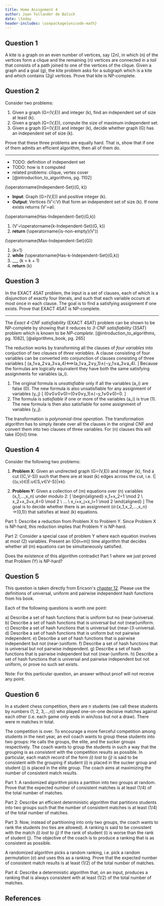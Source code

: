 ```yaml
---
title: Home Assignment 4
author: Jaan Tollander de Balsch
date: \today
header-includes: \usepackage{unicode-math}
---
```

## Question 1
A kite is a graph on an even number of vertices, say \(2n\), in which \(n\) of the vertices form a clique and the remaining \(n\) vertices are connected in a *tail* that consists of a path joined to one of the vertices of the clique. Given a graph and a goal \(g\), the kite problem asks for a subgraph which is a kite and which contains \(2g\) vertices. Prove that kite is NP-complete.


## Question 2
Consider two problems:

1) Given a graph \(G=(V,E)\) and integer \(k\), find an independent set of size at least \(k\).
2) Given a graph \(G=(V,E)\), compute the size of maximum independent set.
3) Given a graph \(G=(V,E)\) and integer \(k\), decide whether graph \(G\) has an independent set of size \(k\).

Prove that these three problems are equally hard. That is, show that if one of them admits an efficient algorithm, then all of them do.

---

- TODO: definition of independent set
- TODO: how is it computed
- related problems: clique, vertex cover
- [@introduction_to_algorithms, pg. 1102]

\(\operatorname{Independent-Set}(G, k)\)

* **Input**: Graph \(G=(V,E)\) and positive integer \(k\).
* **Output**: Vertices \(V'⊂V\) that form an independent set of size \(k\). If none exists returns \(V'=∅\).

\(\operatorname{Has-Independent-Set}(G,k)\)

1) \(V'=\operatorname{k-Independent-Set}(G, k)\)
2) **return** \(\operatorname{is-non-empty}(V')\)

\(\operatorname{Max-Independent-Set}(G)\)

1) \(k=1\)
2) **while** \(\operatorname{Has-k-Independent-Set}(G,k)\)
3) ___ \(k = k + 1\)
4) **return** \(k\)


## Question 3
In the EXACT 4SAT problem, the input is a set of clauses, each of which is a disjunction of exactly four literals, and such that each variable occurs at most once in each clause. The goal is to find a satisfying assignment if one exists. Prove that EXACT 4SAT is NP-complete.

---

The *Exact 4-CNF satisfiability* (EXACT 4SAT) problem can be shown to be NP-complete by showing that it reduces to *3-CNF satisfiability* (3SAT) problem which is known to be *NP-complete*. [@introduction_to_algorithms, pg. 1082], [@algorithms_book, pg. 265]

The reduction works by transforming all the clauses of *four variables* into conjuction of *two clauses* of *three variables*. A clause consisting of four variables can be converted into conjunction of clauses consisting of three variables
\[
(a_1∨a_2∨a_3∨a_4)⟺(a_1∨a_2∨y_1)∧(¬y_1∨a_3∨a_4).
\]
Because the formulas are logically equivalent they have both the same satisfying assignments for variables \(a_i\).

1) The original formula is *unsatisfiable* only if all the variables \(a_i\) are false \(0\). The new formula is also unsatisfiable for any assignment of variables \(y_j\)
\[
(0∨0∨0∨0)=(0∨0∨y_1)∧(¬y_1∨0∨0)=0.
\]
2) The formula is *satisfiable* if one or more of the variables \(a_i\) is true \(1\). The new formula is then also satisfiable for some assignment of variables \(y_j\).

The transformation is *polynomial-time operation*. The transformation algorithm has to simply iterate over all the clauses in the original CNF and convert them into two clauses of three variables. For \(n\) clauses this will take \(O(n)\) time.


## Question 4
Consider the following two problems:

1) **Problem X**: Given an undirected graph \(G=(V,E)\) and integer \(k\), find a cut \((C,V-S)\) such that there are at least \(k\) edges across the cut, i.e. \(|\{(u,v)∈E:u∈S,v∈V-S\}|≥k\).

2) **Problem Y**: Given a collection of \(m\) equations over \(n\) variables \(x_1,…,x_n\) under modulo 2:
\[
\begin{aligned}
x_1+x_2=1 \mod 2 \\
x_2+x_3+x_4=0 \mod 2 \\
… \\
x_i+x_j+x_l=1 \mod 2
\end{aligned}
\]
The goal is to decide whether there is an assignment \(σ:\{x_1,x_2,…,x_n\}→\{0,1\}\) that satisfies at least \(k\) equations.

Part 1: Describe a reduction from Problem X to Problem Y. Since Problem X is NP-hard, this reduction implies that Problem Y is NP-hard.

Part 2: Consider a special case of problem Y where each equation involves at most \(2\) variables. Present an \(O(n+m)\) time algorithm that decides whether all \(m\) equations can be simultaneously satisfied.

Does the existence of this algorithm contradict Part 1 where we just proved that Problem \(Y\) is NP-hard?


## Question 5
This question is taken directly from Ericson's [chapter 12](http://jeffe.cs.illinois.edu/teaching/algorithms/notes/12-hashing.pdf). Please use the definitions of universal, uniform and pairwise independent hash functions from his book.

Each of the following questions is worth one point:

a) Describe a set of hash functions that is uniform but no (near-)universal.
b) Describe a set of hash functions that is universal but not (near)uniform.
c) Describe a set of hash functions that is universal but (near-)3-universal.
d) Describe a set of hash functions that is uniform but not pairwise independent.
e) Describe a set of hash functions that is pairwise independent but not (near-)uniform.
f) Describe a set of hash functions that is universal but not pairwise independent.
g) Describe a set of hash functions that is pairwise independent but not (near-)uniform.
h) Describe a set of hash functions that is universal and pairwise independent but not uniform, or prove no such set exists.

Note: For this particular question, an answer without proof will not receive any point.


## Question 6
In a student chess competition, there are n students (we call these students by numbers \(1, 2, 3,...,n\)) who played one-on-one decisive matches against each other (i.e. each game only ends in win/loss but not a draw). There were m matches in total.

The competition is over. To encourage a more fierceful competition among students in the next year, an evil coach wants to group these students into two groups: He calls the groups, the elite, and the sucker groups respectively. The coach wants to group the students in such a way that the grouping is as *consistent* with the competition results as possible. In particular, each match record of the form *\(i\) lost to \(j\)* is said to be consistent with the grouping if student \(i\) is placed in the sucker group and student \(j\) is placed in the elite group.  The coach aims at maximizing the number of consistent match results.

Part 1: A randomized algorithm picks a partition into two groups at random. Prove that the expected number of consistent matches is at least \(1/4\) of the total number of matches.

Part 2: Describe an efficient deterministic algorithm that partitions students into two groups such that the number of consistent matches is at least \(1/4\) of the total number of matches.

Part 3: Now, instead of partitioning into only two groups, the coach wants to rank the students (no ties are allowed). A ranking is said to be consistent with the match *\(i\) lost to \(j\)* if the rank of student \(i\) is worse than the rank of student \(j\). The objective of the coach is to produce a ranking that is as consistent as possible.

A randomized algorithm picks a random ranking, i.e. pick a random permutation \(σ\) and uses this as a ranking. Prove that the expected number of consistent match results is at least \(1/2\) of the total number of matches.

Part 4: Describe a deterministic algorithm that, on an input, produces a ranking that is always consistent with at least \(1/2\) of the total number of matches.


## References
